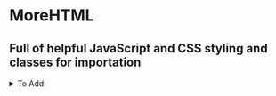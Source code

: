 # MoreHTML
## Full of helpful JavaScript and CSS styling and classes for importation

<details>
<summary>To Add</summary>

Download the files and import them like you usually would. For classes after downloading do `import <class-name> from '<file>';`


</details>
